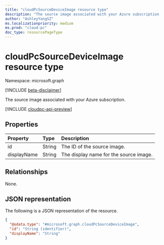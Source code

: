 ```yaml
---
title: "cloudPcSourceDeviceImage resource type"
description: "The source image associated with your Azure subscription. "
author: "AshleyYangSZ"
ms.localizationpriority: medium
ms.prod: "cloud-pc"
doc_type: resourcePageType
---
```


# cloudPcSourceDeviceImage resource type

Namespace: microsoft.graph

[!INCLUDE [beta-disclaimer](../../includes/beta-disclaimer.md)]

The source image associated with your Azure subscription.

[!INCLUDE [cloudpc-api-preview](../../includes/cloudpc-api-preview.md)]

## Properties

|Property|Type|Description|
|:---|:---|:---|
|id|String|The ID of the source image.|
|displayName|String|The display name for the source image.|

## Relationships

None.

## JSON representation

The following is a JSON representation of the resource.
<!-- {
  "blockType": "resource",
  "@odata.type": "microsoft.graph.cloudPcSourceDeviceImage"
}
-->

``` json
{
  "@odata.type": "#microsoft.graph.cloudPcSourceDeviceImage",
  "id": "String (identifier)",
  "displayName": "String"
}
```
